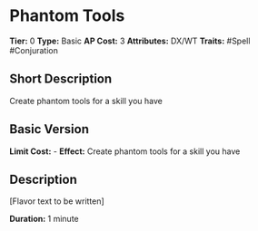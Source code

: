 # Phantom Tools

**Tier:** 0
**Type:** Basic
**AP Cost:** 3
**Attributes:** DX/WT
**Traits:** #Spell #Conjuration

## Short Description
Create phantom tools for a skill you have

## Basic Version
**Limit Cost:** -
**Effect:** Create phantom tools for a skill you have

## Description
[Flavor text to be written]

**Duration:** 1 minute